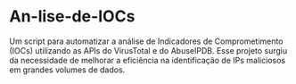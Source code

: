 # An-lise-de-IOCs
Um script para automatizar a análise de Indicadores de Comprometimento (IOCs) utilizando as APIs do VirusTotal e do AbuseIPDB. Esse projeto surgiu da necessidade de melhorar a eficiência na identificação de IPs maliciosos em grandes volumes de dados.
